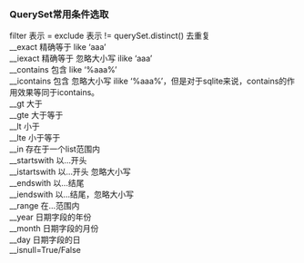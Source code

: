 ### QuerySet常用条件选取
filter 表示 = 
exclude 表示 != 
querySet.distinct() 去重复  
__exact 精确等于 like ‘aaa’  
__iexact 精确等于 忽略大小写 ilike ‘aaa’  
__contains 包含 like ‘%aaa%’  
__icontains 包含 忽略大小写 ilike ‘%aaa%’，但是对于sqlite来说，contains的作用效果等同于icontains。  
__gt 大于  
__gte 大于等于  
__lt 小于  
__lte 小于等于  
__in 存在于一个list范围内  
__startswith 以…开头  
__istartswith 以…开头 忽略大小写  
__endswith 以…结尾  
__iendswith 以…结尾，忽略大小写  
__range 在…范围内  
__year 日期字段的年份  
__month 日期字段的月份  
__day 日期字段的日  
__isnull=True/False  